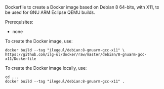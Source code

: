 Dockerfile to create a Docker image based on Debian 8 64-bits, with X11, to be used for GNU ARM Eclipse QEMU builds.

Prerequisites:

- none


To create the Docker image, use:

	docker build --tag "ilegeul/debian:8-gnuarm-gcc-x11" \
	https://github.com/ilg-ul/docker/raw/master/debian/8-gnuarm-gcc-x11/Dockerfile

To create the Docker image locally, use:

	cd ...
	docker build --tag "ilegeul/debian:8-gnuarm-gcc-x11" .

